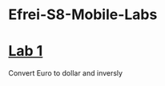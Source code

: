 # Efrei-S8-Mobile-Labs

# [Lab 1](https://github.com/Zakichanu/Efrei-S8-Mobile-Labs/tree/master/LAB1)

Convert Euro to dollar and inversly
